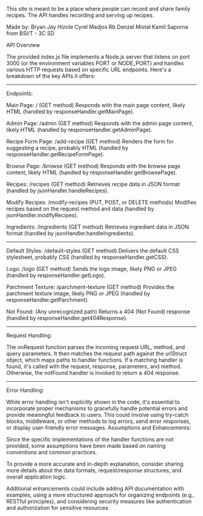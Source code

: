 This site is meant to be a place where people can record and share family recipes.
The API handles recording and serving up recipes.

Made by:
Bryan Jay Hizole 
Cyrel Madjos
Rb Denzel Mistal
Kamil Saporna
from BSI/T - 3C SD

API Overview

The provided index.js file implements a Node.js server that listens on port 3000 (or the environment variables PORT or NODE_PORT) and handles various HTTP requests based on specific URL endpoints. Here's a breakdown of the key APIs it offers:

--------------------------------------

Endpoints:

Main Page: / (GET method)
Responds with the main page content, likely HTML (handled by responseHandler.getMainPage).

Admin Page: /admin (GET method)
Responds with the admin page content, likely HTML (handled by responseHandler.getAdminPage).

Recipe Form Page: /add-recipe (GET method)
Renders the form for suggesting a recipe, probably HTML (handled by responseHandler.getRecipeFormPage).

Browse Page: /browse (GET method)
Responds with the browse page content, likely HTML (handled by responseHandler.getBrowsePage).

Recipes: /recipes (GET method)
Retrieves recipe data in JSON format (handled by jsonHandler.handleRecipes).

Modify Recipes: /modify-recipes (PUT, POST, or DELETE methods)
Modifies recipes based on the request method and data (handled by jsonHandler.modifyRecipes).

Ingredients: /ingredients (GET method)
Retrieves ingredient data in JSON format (handled by jsonHandler.handleIngredients).

--------------------------------------

Default Styles: /default-styles (GET method)
Delivers the default CSS stylesheet, probably CSS (handled by responseHandler.getCSS).

Logo: /logo (GET method)
Sends the logo image, likely PNG or JPEG (handled by responseHandler.getLogo).

Parchment Texture: /parchment-texture (GET method)
Provides the parchment texture image, likely PNG or JPEG (handled by responseHandler.getParchment).

Not Found: (Any unrecognized path)
Returns a 404 (Not Found) response (handled by responseHandler.get404Response).

--------------------------------------

Request Handling:

The onRequest function parses the incoming request URL, method, and query parameters.
It then matches the request path against the urlStruct object, which maps paths to handler functions.
If a matching handler is found, it's called with the request, response, parameters, and method.
Otherwise, the notFound handler is invoked to return a 404 response.

--------------------------------------

Error Handling:

While error handling isn't explicitly shown in the code, it's essential to incorporate proper mechanisms to gracefully handle potential errors and provide meaningful feedback to users. This could involve using try-catch blocks, middleware, or other methods to log errors, send error responses, or display user-friendly error messages.
Assumptions and Enhancements:

Since the specific implementations of the handler functions are not provided, some assumptions have been made based on naming conventions and common practices.

To provide a more accurate and in-depth explanation, consider sharing more details about the data formats, request/response structures, and overall application logic.

Additional enhancements could include adding API documentation with examples, using a more structured approach for organizing endpoints (e.g., RESTful principles), and considering security measures like authentication and authorization for sensitive resources.
